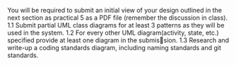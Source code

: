 You will be required to submit an initial view of your design outlined in the next section as practical 5 as a
PDF file (remember the discussion in class).
1.1 Submit partial UML class diagrams for at least 3 patterns as they will be used in the system.
1.2 For every other UML diagram(activity, state, etc.) specified provide at least one diagram in the submission.
1.3 Research and write-up a coding standards diagram, including naming standards and git standards.
